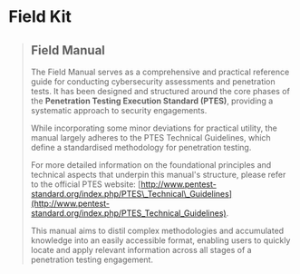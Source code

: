 # Field Kit

> ## Field Manual
>
> The Field Manual serves as a comprehensive and practical reference guide for conducting cybersecurity assessments and penetration tests. It has been designed and structured around the core phases of the **Penetration Testing Execution Standard (PTES)**, providing a systematic approach to security engagements.
>
> While incorporating some minor deviations for practical utility, the manual largely adheres to the PTES Technical Guidelines, which define a standardised methodology for penetration testing.
>
> For more detailed information on the foundational principles and technical aspects that underpin this manual's structure, please refer to the official PTES website: [http://www.pentest-standard.org/index.php/PTES\_Technical\_Guidelines](http://www.pentest-standard.org/index.php/PTES_Technical_Guidelines).
>
> This manual aims to distil complex methodologies and accumulated knowledge into an easily accessible format, enabling users to quickly locate and apply relevant information across all stages of a penetration testing engagement.
